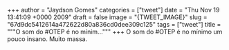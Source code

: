 
+++
author = "Jaydson Gomes"
categories = ["tweet"]
date = "Thu Nov 19 13:41:09 +0000 2009"
draft = false
image = "{TWEET_IMAGE}"
slug = "67d9dc5412614a472622d80a836cd0dee309c125"
tags = ["tweet"]
title = """O som do #OTEP é no mínim..."""
+++
O som do #OTEP é no mínimo um pouco insano. Muito massa.
